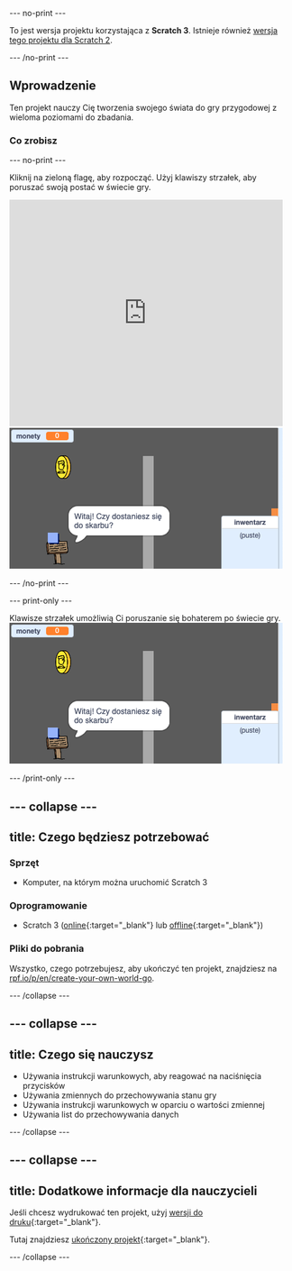 \--- no-print \---

To jest wersja projektu korzystająca z **Scratch 3**. Istnieje również [wersja tego projektu dla Scratch 2](https://projects.raspberrypi.org/en/projects/create-your-own-world-scratch2).

\--- /no-print \---

## Wprowadzenie

Ten projekt nauczy Cię tworzenia swojego świata do gry przygodowej z wieloma poziomami do zbadania.

### Co zrobisz

\--- no-print \---

Kliknij na zieloną flagę, aby rozpocząć. Użyj klawiszy strzałek, aby poruszać swoją postać w świecie gry.

<div class="scratch-preview">
  <iframe allowtransparency="true" width="485" height="402" src="https://scratch.mit.edu/projects/embed/258757783/?autostart=false" frameborder="0" scrolling="no"></iframe>
  <img src="images/showcase.png">
</div>

\--- /no-print \---

\--- print-only \---

Klawisze strzałek umożliwią Ci poruszanie się bohaterem po świecie gry. ![showcase.png](images/showcase.png)

\--- /print-only \---

## \--- collapse \---

## title: Czego będziesz potrzebować

### Sprzęt

- Komputer, na którym można uruchomić Scratch 3

### Oprogramowanie

- Scratch 3 ([online](http://rpf.io/scratchon){:target="_blank"} lub [offline](http://rpf.io/scratchoff){:target="_blank"})

### Pliki do pobrania

Wszystko, czego potrzebujesz, aby ukończyć ten projekt, znajdziesz na [rpf.io/p/en/create-your-own-world-go](https://rpf.io/p/en/create-your-own-world-go).

\--- /collapse \---

## \--- collapse \---

## title: Czego się nauczysz

- Używania instrukcji warunkowych, aby reagować na naciśnięcia przycisków
- Używania zmiennych do przechowywania stanu gry
- Używania instrukcji warunkowych w oparciu o wartości zmiennej
- Używania list do przechowywania danych

\--- /collapse \---

## \--- collapse \---

## title: Dodatkowe informacje dla nauczycieli

Jeśli chcesz wydrukować ten projekt, użyj [wersji do druku](https://projects.raspberrypi.org/en/projects/create-your-own-world/print){:target="_blank"}.

Tutaj znajdziesz [ukończony projekt](https://rpf.io/p/en/create-your-own-world-get){:target="_blank"}.

\--- /collapse \---
